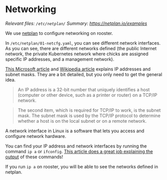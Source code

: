 # Networking
*Relevant files: `/etc/netplan/`* *Summary: https://netplan.io/examples*

We use [netplan](https://netplan.io/) to configure networking on rooster.

In `/etc/netplan/01-netcfg.yaml`, you can see different network interfaces.
As you can see, there are different networks defined (the public
Internet network, the private Kubernetes network where chicks are
assigned specific IP addresses, and a management network).

[This Microsoft
article](https://support.microsoft.com/en-us/help/164015/understanding-tcp-ip-addressing-and-subnetting-basics)
and [Wikipedia
article](https://en.wikipedia.org/wiki/Subnetwork#Network_addressing_and_routing)
explains IP addresses and subnet masks. They are a bit detailed,
but you only need to get the general idea.

> An IP address is a 32-bit number that uniquely identifies a host
> (computer or other device, such as a printer or router) on a TCP/IP
> network.

> The second item, which is required for TCP/IP to work, is the subnet
> mask. The subnet mask is used by the TCP/IP protocol to determine whether
> a host is on the local subnet or on a remote network.

A network interface in Linux is a software that lets you access and
configure network hardware. 

You can find your IP address and network interfaces by running the command
`ip a` or `ifconfig`. [This article does a great job explaining the
output](https://goinbigdata.com/demystifying-ifconfig-and-network-interfaces-in-linux/) of these commands!

If you run `ip a` on rooster, you will be able to see the networks defined
in netplan.
